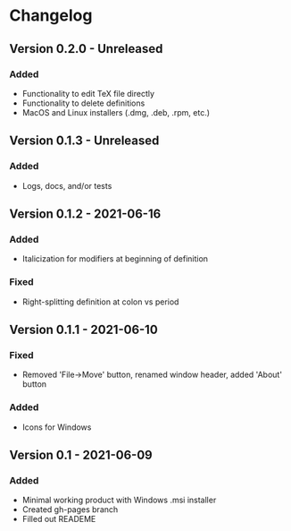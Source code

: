 # Changelog

## Version 0.2.0 - Unreleased

### Added
- Functionality to edit TeX file directly
- Functionality to delete definitions
- MacOS and Linux installers (.dmg, .deb, .rpm, etc.)

## Version 0.1.3 - Unreleased

### Added
- Logs, docs, and/or tests

## Version 0.1.2 - 2021-06-16

### Added
- Italicization for modifiers at beginning of definition

### Fixed
- Right-splitting definition at colon vs period

## Version 0.1.1 - 2021-06-10

### Fixed
- Removed 'File->Move' button, renamed window header, added 'About' button

### Added
- Icons for Windows

## Version 0.1 - 2021-06-09

### Added
- Minimal working product with Windows .msi installer
- Created gh-pages branch
- Filled out READEME

